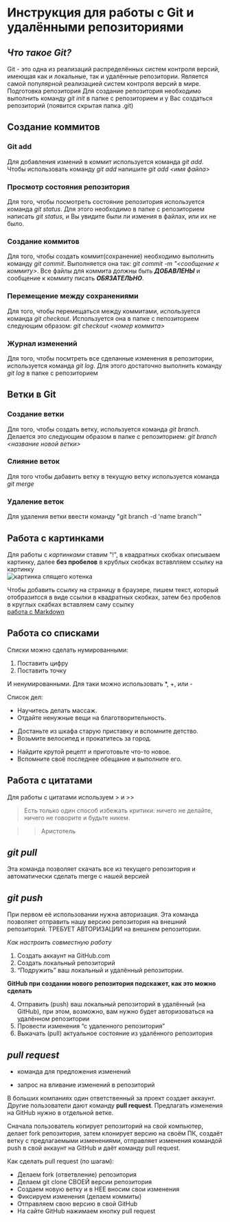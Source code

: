 # Инструкция для работы с Git и удалёнными репозиториями

## *Что такое Git?*  
Git - это одна из реализаций распределённых систем контроля версий, имеющая как и локальные, так и удалённые репозитории. Является самой популярной реализацией систем контроля версий в мире.
Подготовка репозитория
Для создание репозитория необходимо выполнить команду *git init*  в папке с репозиторием и у Вас создаться репозиторий (появится скрытая папка .git)

## Создание коммитов  

### Git add  
Для добавления измений в коммит используется команда *git add*. Чтобы использовать команду *git add* напишите *git add <имя файла>*

### Просмотр состояния репозитория
Для того, чтобы посмотреть состояние репозитория используется команда *git status*. Для этого необходимо в папке с репозиторием написать *git status*, и Вы увидите были ли измения в файлах, или их не было.

### Создание коммитов  
Для того, чтобы создать коммит(сохранение) необходимо выполнить команду *git commit*. Выполняется она так: *git commit -m "<сообщение к коммиту>*. Все файлы для коммита должны быть ***ДОБАВЛЕНЫ*** и сообщение к коммиту писать ***ОБЯЗАТЕЛЬНО***.

### Перемещение между сохранениями  
Для того, чтобы перемещаться между коммитами, используется команда *git checkout*. Используется она в папке с пепозиторием следующим образом: *git checkout <номер коммита>*

### Журнал изменений  
Для того, чтобы посмтреть все сделанные изменения в репозитории, используется команда *git log*. Для этого достаточно выполнить команду *git log* в папке с репозиторием

## Ветки в Git  

### Создание ветки  

Для того, чтобы создать ветку, используется команда *git branch*. Делается это следующим образом в папке с репозиторием: *git branch <название новой ветки>*

### Слияние веток  

Для того чтобы дабавить ветку в текущую ветку используется команда *git merge <name branch>*

### Удаление веток  
Для удаления ветки ввести команду "git branch -d 'name branch'"  

## Работа с картинками  

Для работы с *картинками* ставим "!", в квадратных скобках описываем картинку, далее **без пробелов** в крублых скобках вставлляем ссылку на картинку   
![картинка спящего котенка](https://encrypted-tbn0.gstatic.com/images?q=tbn:ANd9GcRKXBGIe2uG57KaGmzB55AYcxXkypsQbHuM-OyAHxkdLMRh_ZG7WETGP3arqi7wlxfH5vE&usqp=CAU)  

Чтобы добавить ссылку на страницу в браузере, пишем текст, который отобразитсся в виде ссылки в квадратных скобках, затем без пробелов в круглых скабках вставляем саму ссылку  
[работа с Markdown](https://texterra.ru/blog/ischerpyvayushchaya-shpargalka-po-sintaksisu-razmetki-markdown-na-zametku-avtoram-veb-razrabotchikam.html)  

## Работа со списками  
Списки можно сделать нумированными:  
1. Поставить цифру 
2. Поставить точку

И ненумированными. Для таки можно использовать *, +, или -

Список дел:  
*  Научитесь делать массаж.  
*  Отдайте ненужные вещи на благотворительность.  
+  Достаньте из шкафа старую приставку и вспомните детство.  
+  Возьмите велосипед и прокатитесь за город.  
-  Найдите крутой рецепт и приготовьте что-то новое.  
-  Вспомните своё последнее обещание и выполните его.  

## Работа с цитатами  
Для работы с цитатами используем > и >>  
> Есть только один способ избежать критики: ничего не делайте, ничего не говорите и будьте никем.

>> Аристотель 

## *git pull*
Эта команда позволяет скачать все из текущего репозитория и автоматически сделать merge с нашей версией

## *git push*
При первом её использовании нужна авторизация.
Эта команда позволяет отправить нашу версию репозитория на внешний репозиторий. ТРЕБУЕТ АВТОРИЗАЦИИ на внешнем репозитории.

*Как настроить совместную работу*

1. Создать аккаунт на GitHub.com
2. Создать локальный репозиторий
3. “Подружить” ваш локальный и удалённый репозитории. 
    
**GitHub при создании нового репозитория подскажет, как это можно сделать**
    
4. Отправить (push) ваш локальный репозиторий в удалённый (на GitHub), при этом, возможно, вам нужно будет авторизоваться на удалённом репозитории
5. Провести изменения “с удаленного репозитория”
6. Выкачать (pull) актуальное состояние из удалённого репозитория

## *pull request*

- команда для предложения изменений 

- запрос на вливание изменений в репозиторий

В больших компаниях один ответственный за проект создает аккаунт. Другие пользователи дают команду **pull request**. Предлагать изменения на GitHub нужно в отдельной ветке.  

Сначала пользователь копирует репозиторий на свой компьютер, делает fork репозитория, затем клонирует версию на своём ПК, создаёт ветку с предлагаемыми изменениями, отправляет изменения командой push в свой аккаунт на GitHub и даёт команду pull request.

    
    
    
    
 Как сделать pull request (по шагам):

- Делаем fork (ответвление) репозитория
- Делаем git clone СВОЕЙ версии репозитория
- Создаем новую ветку и в НЕЕ вносим свои изменения
- Фиксируем изменения (делаем коммиты)
- Отправляем свою версию в свой GitHub
- На сайте GitHub нажимаем кнопку pull request
